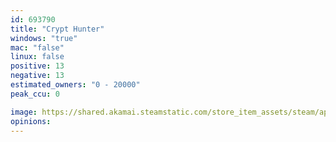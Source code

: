 ```yaml
---
id: 693790
title: "Crypt Hunter"
windows: "true"
mac: "false"
linux: false
positive: 13
negative: 13
estimated_owners: "0 - 20000"
peak_ccu: 0

image: https://shared.akamai.steamstatic.com/store_item_assets/steam/apps/693790/header.jpg?t=1505433323
opinions:
---
```

